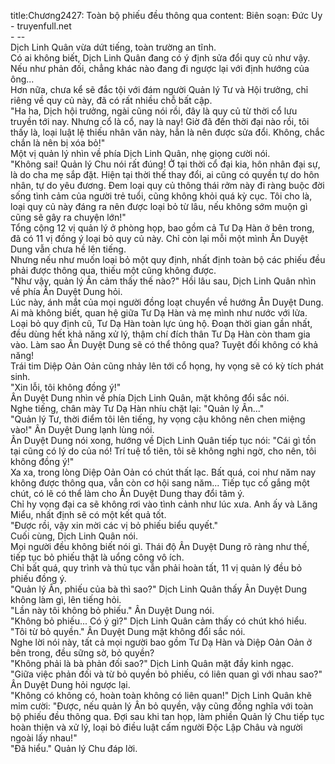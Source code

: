 title:Chương2427: Toàn bộ phiếu đều thông qua
content:
Biên soạn: Đức Uy - truyenfull.net<br>- --<br>Dịch Linh Quân vừa dứt tiếng, toàn trường an tĩnh.<br>Có ai không biết, Dịch Linh Quân đang có ý định sửa đổi quy củ như vậy. Nếu như phản đối, chẳng khác nào đang đi ngược lại với định hướng của ông...<br>Hơn nữa, chưa kể sẽ đắc tội với đám người Quản lý Tư và Hội trưởng, chỉ riêng về quy củ này, đã có rất nhiều chỗ bất cập.<br>"Ha ha, Dịch hội trưởng, ngài cũng nói rồi, đây là quy củ từ thời cổ lưu truyền tới nay. Nhưng cổ là cổ, nay là nay! Giờ đã đến thời đại nào rồi, tôi thấy là, loại luật lệ thiếu nhân văn này, hẳn là nên được sửa đổi. Không, chắc chắn là nên bị xóa bỏ!"<br>Một vị quản lý nhìn về phía Dịch Linh Quân, nhẹ giọng cười nói.<br>"Không sai! Quản lý Chu nói rất đúng! Ở tại thời cổ đại kia, hôn nhân đại sự, là do cha mẹ sắp đặt. Hiện tại thời thế thay đổi, ai cũng có quyền tự do hôn nhân, tự do yêu đương. Đem loại quy củ thông thái rởm này đi ràng buộc đời sống tình cảm của người trẻ tuổi, cũng không khỏi quá kỳ cục. Tôi cho là, loại quy củ này đáng ra nên được loại bỏ từ lâu, nếu không sớm muộn gì cũng sẽ gây ra chuyện lớn!"<br>Tổng cộng 12 vị quản lý ở phòng họp, bao gồm cả Tư Dạ Hàn ở bên trong, đã có 11 vị đồng ý loại bỏ quy củ này. Chỉ còn lại mỗi một mình Ân Duyệt Dung vẫn chưa hề lên tiếng.<br>Nhưng nếu như muốn loại bỏ một quy định, nhất định toàn bộ các phiếu đều phải được thông qua, thiếu một cũng không được.<br>"Như vậy, quản lý Ân cảm thấy thế nào?" Hồi lâu sau, Dịch Linh Quân nhìn về phía Ân Duyệt Dung hỏi.<br>Lúc này, ánh mắt của mọi người đồng loạt chuyển về hướng Ân Duyệt Dung.<br>Ai mà không biết, quan hệ giữa Tư Dạ Hàn và mẹ mình như nước với lửa. Loại bỏ quy định cũ, Tư Dạ Hàn toàn lực ủng hộ. Đoạn thời gian gần nhất, đều dùng hết khả năng xử lý, thậm chí đích thân Tư Dạ Hàn còn tham gia vào. Làm sao Ân Duyệt Dung sẽ có thể thông qua? Tuyệt đối không có khả năng!<br>Trái tim Diệp Oản Oản cũng nhảy lên tới cổ họng, hy vọng sẽ có kỳ tích phát sinh.<br>"Xin lỗi, tôi không đồng ý!"<br>Ân Duyệt Dung nhìn về phía Dịch Linh Quân, mặt không đổi sắc nói.<br>Nghe tiếng, chân mày Tư Dạ Hàn nhíu chặt lại: "Quản lý Ân..."<br>"Quản lý Tư, thời điểm tôi lên tiếng, hy vọng cậu không nên chen miệng vào!" Ân Duyệt Dung lạnh lùng nói.<br>Ân Duyệt Dung nói xong, hướng về Dịch Linh Quân tiếp tục nói: "Cái gì tồn tại cũng có lý do của nó! Trí tuệ tổ tiên, tôi sẽ không nghi ngờ, cho nên, tôi không đồng ý!"<br>Xa xa, trong lòng Diệp Oản Oản có chút thất lạc. Bất quá, coi như năm nay không được thông qua, vẫn còn cơ hội sang năm... Tiếp tục cố gắng một chút, có lẽ có thể làm cho Ân Duyệt Dung thay đổi tâm ý.<br>Chỉ hy vọng đại ca sẽ không rơi vào tình cảnh như lúc xưa. Anh ấy và Lăng Miểu, nhất định sẽ có một kết quả tốt.<br>"Được rồi, vậy xin mời các vị bỏ phiếu biểu quyết."<br>Cuối cùng, Dịch Linh Quân nói.<br>Mọi người đều không biết nói gì. Thái độ Ân Duyệt Dung rõ ràng như thế, tiếp tục bỏ phiếu thật là uổng công vô ích.<br>Chỉ bất quá, quy trình và thủ tục vẫn phải hoàn tất, 11 vị quản lý đều bỏ phiếu đồng ý.<br>"Quản lý Ân, phiếu của bà thì sao?" Dịch Linh Quân thấy Ân Duyệt Dung không làm gì, lên tiếng hỏi.<br>"Lần này tôi không bỏ phiếu." Ân Duyệt Dung nói.<br>"Không bỏ phiếu... Có ý gì?" Dịch Linh Quân cảm thấy có chút khó hiểu.<br>"Tôi từ bỏ quyền." Ân Duyệt Dung mặt không đổi sắc nói.<br>Nghe lời nói này, tất cả mọi người bao gồm Tư Dạ Hàn và Diệp Oản Oản ở bên trong, đều sững sờ, bỏ quyền?<br>"Không phải là bà phản đối sao?" Dịch Linh Quân mặt đầy kinh ngạc.<br>"Giữa việc phản đối và từ bỏ quyền bỏ phiếu, có liên quan gì với nhau sao?" Ân Duyệt Dung hỏi ngược lại.<br>"Không có không có, hoàn toàn không có liên quan!" Dịch Linh Quân khẽ mỉm cười: "Được, nếu quản lý Ân bỏ quyền, vậy cũng đồng nghĩa với toàn bộ phiếu đều thông qua. Đợi sau khi tan họp, làm phiền Quản lý Chu tiếp tục hoàn thiện và xử lý, loại bỏ điều luật cấm người Độc Lập Châu và người ngoài lấy nhau!"<br>"Đã hiểu." Quản lý Chu đáp lời.